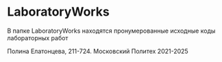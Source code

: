 # LaboratoryWorks

В папке LaboratoryWorks находятся пронумерованные исходные коды лабораторных работ

Полина Елатонцева, 211-724. Московский Политех 2021-2025
